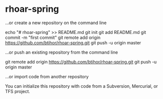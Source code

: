 # rhoar-spring
…or create a new repository on the command line

echo "# rhoar-spring" >> README.md
git init
git add README.md
git commit -m "first commit"
git remote add origin https://github.com/btihor/rhoar-spring.git
git push -u origin master

…or push an existing repository from the command line

git remote add origin https://github.com/btihor/rhoar-spring.git
git push -u origin master

…or import code from another repository

You can initialize this repository with code from a Subversion, Mercurial, or TFS project.
